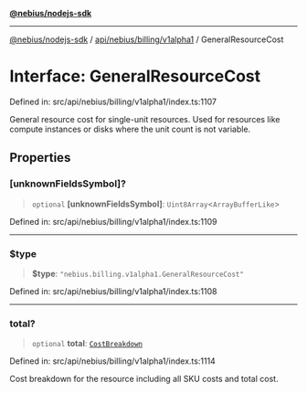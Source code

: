 [**@nebius/nodejs-sdk**](../../../../../README.md)

---

[@nebius/nodejs-sdk](../../../../../README.md) / [api/nebius/billing/v1alpha1](../README.md) / GeneralResourceCost

# Interface: GeneralResourceCost

Defined in: src/api/nebius/billing/v1alpha1/index.ts:1107

General resource cost for single-unit resources.
Used for resources like compute instances or disks where the unit count is not variable.

## Properties

### \[unknownFieldsSymbol\]?

> `optional` **\[unknownFieldsSymbol\]**: `Uint8Array`\<`ArrayBufferLike`\>

Defined in: src/api/nebius/billing/v1alpha1/index.ts:1109

---

### $type

> **$type**: `"nebius.billing.v1alpha1.GeneralResourceCost"`

Defined in: src/api/nebius/billing/v1alpha1/index.ts:1108

---

### total?

> `optional` **total**: [`CostBreakdown`](CostBreakdown.md)

Defined in: src/api/nebius/billing/v1alpha1/index.ts:1114

Cost breakdown for the resource including all SKU costs and total cost.
